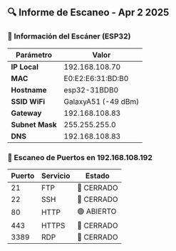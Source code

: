 ## 🔍 Informe de Escaneo - Apr  2 2025

### 📡 Información del Escáner (ESP32)
| Parámetro | Valor |
|-----------|-------|
| **IP Local** | 192.168.108.70 |
| **MAC** | E0:E2:E6:31:BD:B0 |
| **Hostname** | esp32-31BDB0 |
| **SSID WiFi** | GalaxyA51 (-49 dBm) |
| **Gateway** | 192.168.108.83 |
| **Subnet Mask** | 255.255.255.0 |
| **DNS** | 192.168.108.83 |

### 🚪 Escaneo de Puertos en 192.168.108.192
| Puerto | Servicio | Estado |
|--------|----------|--------|
| 21 | FTP | 🔴 CERRADO |
| 22 | SSH | 🔴 CERRADO |
| 80 | HTTP | 🟢 ABIERTO |
| 443 | HTTPS | 🔴 CERRADO |
| 3389 | RDP | 🔴 CERRADO |
